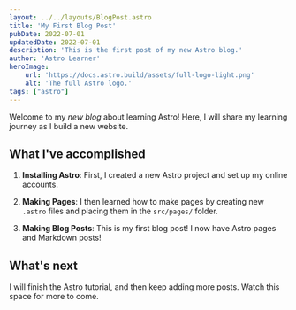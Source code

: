```yaml
---
layout: ../../layouts/BlogPost.astro
title: 'My First Blog Post'
pubDate: 2022-07-01
updatedDate: 2022-07-01
description: 'This is the first post of my new Astro blog.'
author: 'Astro Learner'
heroImage:
    url: 'https://docs.astro.build/assets/full-logo-light.png'
    alt: 'The full Astro logo.'
tags: ["astro"]
---
```


Welcome to my _new blog_ about learning Astro! Here, I will share my learning journey as I build a new website.

## What I've accomplished

1. **Installing Astro**: First, I created a new Astro project and set up my online accounts.

2. **Making Pages**: I then learned how to make pages by creating new `.astro` files and placing them in the `src/pages/` folder.

3. **Making Blog Posts**: This is my first blog post! I now have Astro pages and Markdown posts!

## What's next

I will finish the Astro tutorial, and then keep adding more posts. Watch this space for more to come.